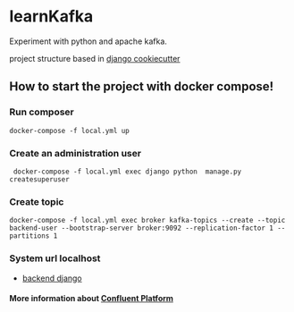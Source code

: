 # learnKafka
Experiment with python and apache kafka.

project structure based in  [django cookiecutter](https://github.com/pydanny/cookiecutter-django)

## How to start the project with docker compose!

### Run composer
`docker-compose -f local.yml up`

### Create an administration user
` docker-compose -f local.yml exec django python  manage.py createsuperuser`

### Create topic 
`docker-compose -f local.yml exec broker kafka-topics --create --topic backend-user --bootstrap-server broker:9092 --replication-factor 1 --partitions 1`

### System url localhost
* [backend django](http://localhost:8000/)

#### More information about [Confluent Platform](https://docs.confluent.io/current/quickstart/ce-docker-quickstart.html#ce-docker-quickstart)

